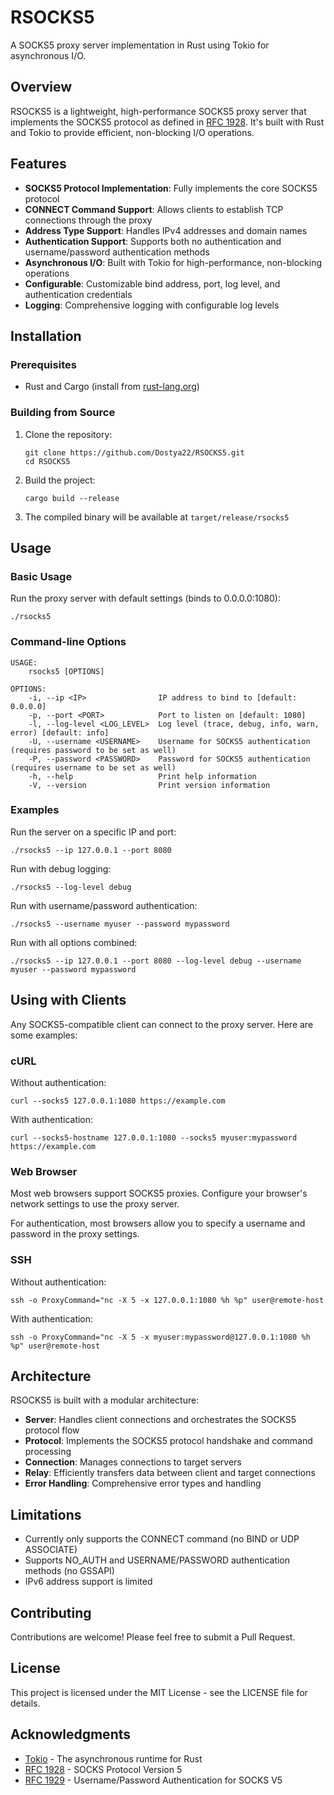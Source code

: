 # RSOCKS5

A SOCKS5 proxy server implementation in Rust using Tokio for asynchronous I/O.

## Overview

RSOCKS5 is a lightweight, high-performance SOCKS5 proxy server that implements the SOCKS5 protocol as defined in [RFC 1928](https://datatracker.ietf.org/doc/html/rfc1928). It's built with Rust and Tokio to provide efficient, non-blocking I/O operations.

## Features

- **SOCKS5 Protocol Implementation**: Fully implements the core SOCKS5 protocol
- **CONNECT Command Support**: Allows clients to establish TCP connections through the proxy
- **Address Type Support**: Handles IPv4 addresses and domain names
- **Authentication Support**: Supports both no authentication and username/password authentication methods
- **Asynchronous I/O**: Built with Tokio for high-performance, non-blocking operations
- **Configurable**: Customizable bind address, port, log level, and authentication credentials
- **Logging**: Comprehensive logging with configurable log levels

## Installation

### Prerequisites

- Rust and Cargo (install from [rust-lang.org](https://www.rust-lang.org/tools/install))

### Building from Source

1. Clone the repository:
   ```
   git clone https://github.com/Dostya22/RSOCKS5.git
   cd RSOCKS5
   ```

2. Build the project:
   ```
   cargo build --release
   ```

3. The compiled binary will be available at `target/release/rsocks5`

## Usage

### Basic Usage

Run the proxy server with default settings (binds to 0.0.0.0:1080):

```
./rsocks5
```

### Command-line Options

```
USAGE:
    rsocks5 [OPTIONS]

OPTIONS:
    -i, --ip <IP>                IP address to bind to [default: 0.0.0.0]
    -p, --port <PORT>            Port to listen on [default: 1080]
    -l, --log-level <LOG_LEVEL>  Log level (trace, debug, info, warn, error) [default: info]
    -U, --username <USERNAME>    Username for SOCKS5 authentication (requires password to be set as well)
    -P, --password <PASSWORD>    Password for SOCKS5 authentication (requires username to be set as well)
    -h, --help                   Print help information
    -V, --version                Print version information
```

### Examples

Run the server on a specific IP and port:
```
./rsocks5 --ip 127.0.0.1 --port 8080
```

Run with debug logging:
```
./rsocks5 --log-level debug
```

Run with username/password authentication:
```
./rsocks5 --username myuser --password mypassword
```

Run with all options combined:
```
./rsocks5 --ip 127.0.0.1 --port 8080 --log-level debug --username myuser --password mypassword
```

## Using with Clients

Any SOCKS5-compatible client can connect to the proxy server. Here are some examples:

### cURL

Without authentication:
```
curl --socks5 127.0.0.1:1080 https://example.com
```

With authentication:
```
curl --socks5-hostname 127.0.0.1:1080 --socks5 myuser:mypassword https://example.com
```

### Web Browser

Most web browsers support SOCKS5 proxies. Configure your browser's network settings to use the proxy server.

For authentication, most browsers allow you to specify a username and password in the proxy settings.

### SSH

Without authentication:
```
ssh -o ProxyCommand="nc -X 5 -x 127.0.0.1:1080 %h %p" user@remote-host
```

With authentication:
```
ssh -o ProxyCommand="nc -X 5 -x myuser:mypassword@127.0.0.1:1080 %h %p" user@remote-host
```

## Architecture

RSOCKS5 is built with a modular architecture:

- **Server**: Handles client connections and orchestrates the SOCKS5 protocol flow
- **Protocol**: Implements the SOCKS5 protocol handshake and command processing
- **Connection**: Manages connections to target servers
- **Relay**: Efficiently transfers data between client and target connections
- **Error Handling**: Comprehensive error types and handling

## Limitations

- Currently only supports the CONNECT command (no BIND or UDP ASSOCIATE)
- Supports NO_AUTH and USERNAME/PASSWORD authentication methods (no GSSAPI)
- IPv6 address support is limited

## Contributing

Contributions are welcome! Please feel free to submit a Pull Request.

## License

This project is licensed under the MIT License - see the LICENSE file for details.

## Acknowledgments

- [Tokio](https://tokio.rs/) - The asynchronous runtime for Rust
- [RFC 1928](https://datatracker.ietf.org/doc/html/rfc1928) - SOCKS Protocol Version 5
- [RFC 1929](https://datatracker.ietf.org/doc/html/rfc1929) - Username/Password Authentication for SOCKS V5

